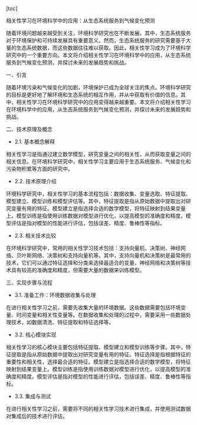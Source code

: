 
[toc]                    
                
                
相关性学习在环境科学中的应用：从生态系统服务到气候变化预测

随着环境问题越来越受到关注，环境科学研究也在不断发展。其中，生态系统服务对于环境保护和可持续发展具有重要意义。然而，生态系统服务的研究需要基于大量的生态系统数据，而这些数据往往难以获取。因此，相关性学习成为了环境科学研究中的一个重要方向。本文将介绍相关性学习在环境科学中的应用，从生态系统服务到气候变化预测，并探讨未来的发展趋势和挑战。

一、引言

随着环境污染和气候变化的加剧，环境保护已成为全球关注的焦点。环境科学研究的目标是更好地了解环境和生态系统的相互作用，并从中获取有价值的信息。其中，相关性学习在环境科学研究中的应用变得越来越重要。本文将介绍相关性学习在环境科学中的应用，从生态系统服务到气候变化预测，并探讨未来的发展趋势和挑战。

二、技术原理及概念

- 2.1. 基本概念解释

相关性学习是指通过建立数学模型，研究变量之间的相关性，从而获取变量之间的相关信息。在环境科学研究中，相关性学习主要应用于生态系统服务、气候变化和污染物积累等方面的研究中。

- 2.2. 技术原理介绍

环境科学研究中，相关性学习的基本流程包括：数据收集、变量选取、特征提取、模型建立、模型训练和模型评估等。其中，特征提取是指从原始数据中提取出对研究变量有用的特征。模型建立是指选择合适的数学模型，将特征映射到结果变量上。模型训练是指使用训练数据对模型进行优化，以提高模型的准确度和精度。模型评估是指对模型的性能进行评估，包括误差、精度、鲁棒性等指标。

- 2.3. 相关技术比较

在环境科学研究中，常用的相关性学习技术包括：支持向量机、决策树、神经网络、贝叶斯网络、决策树和支持向量机等。其中，支持向量机和决策树是最常用的技术，它们可以通过特征选择和分类来选择最适合的变量。神经网络和决策树等技术具有较高的准确度和精度，但需要大量的数据来训练模型。

三、实现步骤与流程

- 3.1. 准备工作：环境数据收集与处理

在进行相关性学习之前，需要先收集大量的环境数据。这些数据需要包括环境变量、时间变量和相关性变量等。在数据收集和处理的过程中，需要采用一些数据处理技术，如数据清洗、特征提取和特征选择等。

- 3.2. 核心模块实现

相关性学习的核心模块主要包括特征提取、模型建立和模型训练等步骤。其中，特征提取是指从原始数据中提取出对研究变量有用的特征。特征选择是指根据特征的重要性和相关性，选择最合适的特征。模型建立是指选择合适的数学模型，将特征映射到结果变量上。模型训练是指使用训练数据对模型进行优化，以提高模型的准确度和精度。模型评估是指对模型的性能进行评估，包括误差、精度、鲁棒性等指标。

- 3.3. 集成与测试

在进行相关性学习之前，需要将不同的相关性学习技术进行集成，并使用测试数据对集成后的技术进行评估。

